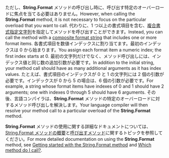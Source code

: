 
<span data-ttu-id="51364-101">ただし、**String.Format** メソッドの呼び出し時に、呼び出す特定のオーバーロードに焦点を当てる必要はありません。</span><span class="sxs-lookup"><span data-stu-id="51364-101">However, when calling the **String.Format** method, it is not necessary to focus on the particular overload that you want to call.</span></span> <span data-ttu-id="51364-102">代わりに、1 つ以上の書式項目を含む、[複合書式指定文字列](~/docs/standard/base-types/composite-formatting.md)を指定してメソッドを呼び出すことができます。</span><span class="sxs-lookup"><span data-stu-id="51364-102">Instead, you can call the method with a [composite format string](~/docs/standard/base-types/composite-formatting.md) that includes one or more format items.</span></span> <span data-ttu-id="51364-103">各書式項目を数値インデックスに割り当てます。最初のインデックスは 0 から始まります。</span><span class="sxs-lookup"><span data-stu-id="51364-103">You assign each format item a numeric index; the first index starts at 0.</span></span> <span data-ttu-id="51364-104">最初の文字列だけでなく、メソッド呼び出しには、インデックス値と同じ数の追加引数が必要です。</span><span class="sxs-lookup"><span data-stu-id="51364-104">In addition to the initial string, your method call should have as many additional arguments as it has index values.</span></span> <span data-ttu-id="51364-105">たとえば、書式項目のインデックスが 0 と 1 の文字列には 2 個の引数が必要です。インデックスが 0 から 5 の場合は、6 個の引数が必要です。</span><span class="sxs-lookup"><span data-stu-id="51364-105">For example, a string whose format items have indexes of 0 and 1 should have 2 arguments; one with indexes 0 through 5 should have 6 arguments.</span></span> <span data-ttu-id="51364-106">その後、言語コンパイラは、**String.Format** メソッドの特定のオーバーロードに対するメソッド呼び出しを解決します。</span><span class="sxs-lookup"><span data-stu-id="51364-106">Your language compiler will then resolve your method call to a particular overload of the **String.Format** method.</span></span>   
 
<span data-ttu-id="51364-107">**String.Format** メソッドの使用に関する詳細なドキュメントについては、[String.Format メソッドの概要](#Starting)と[呼び出すメソッド](#FTaskList)に関するトピックを参照してください。</span><span class="sxs-lookup"><span data-stu-id="51364-107">For more detailed documentation on using the **String.Format** method, see [Getting started with the String.Format method](#Starting) and [Which method do I call?](#FTaskList).</span></span>    
